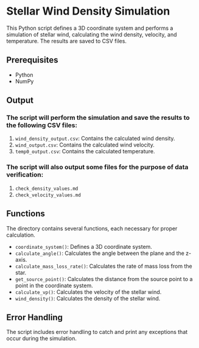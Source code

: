 # Stellar Wind Density Simulation

This Python script defines a 3D coordinate system and performs a simulation of stellar wind, calculating the wind density, velocity, and temperature. The results are saved to CSV files.

## Prerequisites

- Python
- NumPy

## Output

### The script will perform the simulation and save the results to the following CSV files:

1. `wind_density_output.csv`: Contains the calculated wind density.
2. `wind_output.csv`: Contains the calculated wind velocity.
3. `temp0_output.csv`: Contains the calculated temperature.

### The script will also output some files for the purpose of data verification:

1. `check_density_values.md`
2. `check_velocity_values.md`

## Functions

The directory contains several functions, each necessary for proper calculation.

- `coordinate_system()`: Defines a 3D coordinate system.
- `calculate_angle()`: Calculates the angle between the plane and the z-axis.
- `calculate_mass_loss_rate()`: Calculates the rate of mass loss from the star.
- `get_source_point()`: Calculates the distance from the source point to a point in the coordinate system.
- `calculate_vp()`: Calculates the velocity of the stellar wind.
- `wind_density()`: Calculates the density of the stellar wind.

## Error Handling

The script includes error handling to catch and print any exceptions that occur during the simulation.